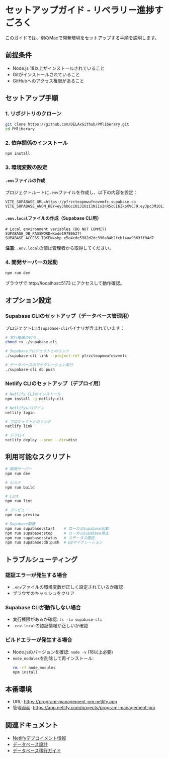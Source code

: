 # セットアップガイド - リベラリー進捗すごろく

このガイドでは、別のMacで開発環境をセットアップする手順を説明します。

## 前提条件

- Node.js 18以上がインストールされていること
- Gitがインストールされていること
- GitHubへのアクセス権限があること

## セットアップ手順

### 1. リポジトリのクローン

```bash
git clone https://github.com/DELAxGithub/PMliberary.git
cd PMliberary
```

### 2. 依存関係のインストール

```bash
npm install
```

### 3. 環境変数の設定

#### `.env`ファイルの作成

プロジェクトルートに`.env`ファイルを作成し、以下の内容を設定：

```env
VITE_SUPABASE_URL=https://pfrzcteapmwufnovmmfc.supabase.co
VITE_SUPABASE_ANON_KEY=eyJhbGciOiJIUzI1NiIsInR5cCI6IkpXVCJ9.eyJpc3MiOiJzdXBhYmFzZSIsInJlZiI6InBmcnpjdGVhcG13dWZub3ZtbWZjIiwicm9sZSI6ImFub24iLCJpYXQiOjE3NTMwMDAwNTAsImV4cCI6MjA2ODU3NjA1MH0.We0I0UDqKfS9jPSzDvWtQmB7na8YvCld6_Kko4uBCdU
```

#### `.env.local`ファイルの作成（Supabase CLI用）

```env
# Local environment variables (DO NOT COMMIT)
SUPABASE_DB_PASSWORD=Kode19780627!
SUPABASE_ACCESS_TOKEN=sbp_e5e4cde5382d2dc390a84b2fcb14aa9363ff04d7
```

**注意**: `.env.local`の値は管理者から取得してください。

### 4. 開発サーバーの起動

```bash
npm run dev
```

ブラウザで http://localhost:5173 にアクセスして動作確認。

## オプション設定

### Supabase CLIのセットアップ（データベース管理用）

プロジェクトには`supabase-cli`バイナリが含まれています：

```bash
# 実行権限の付与
chmod +x ./supabase-cli

# Supabaseプロジェクトとのリンク
./supabase-cli link --project-ref pfrzcteapmwufnovmmfc

# データベースのマイグレーション実行
./supabase-cli db push
```

### Netlify CLIのセットアップ（デプロイ用）

```bash
# Netlify CLIのインストール
npm install -g netlify-cli

# Netlifyにログイン
netlify login

# プロジェクトとのリンク
netlify link

# デプロイ
netlify deploy --prod --dir=dist
```

## 利用可能なスクリプト

```bash
# 開発サーバー
npm run dev

# ビルド
npm run build

# Lint
npm run lint

# プレビュー
npm run preview

# Supabase関連
npm run supabase:start    # ローカルSupabase起動
npm run supabase:stop     # ローカルSupabase停止
npm run supabase:status   # ステータス確認
npm run supabase:db:push  # DBマイグレーション
```

## トラブルシューティング

### 認証エラーが発生する場合
- `.env`ファイルの環境変数が正しく設定されているか確認
- ブラウザのキャッシュをクリア

### Supabase CLIが動作しない場合
- 実行権限があるか確認: `ls -la supabase-cli`
- `.env.local`の認証情報が正しいか確認

### ビルドエラーが発生する場合
- Node.jsのバージョンを確認: `node -v` (18以上必要)
- `node_modules`を削除して再インストール:
  ```bash
  rm -rf node_modules
  npm install
  ```

## 本番環境

- URL: https://program-management-pm.netlify.app
- 管理画面: https://app.netlify.com/projects/program-management-pm

## 関連ドキュメント

- [Netlifyデプロイメント情報](./netlify-deployment.md)
- [データベース設計](./database-design.md)
- [データベース移行ガイド](./database-migration-guide.md)